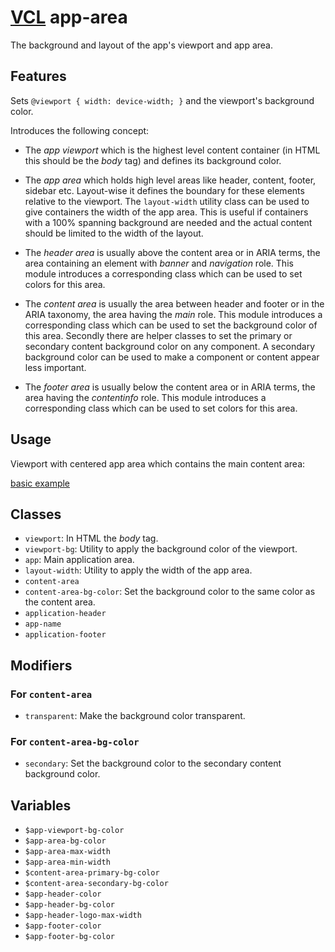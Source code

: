 # [VCL](https://vcl.github.io/) app-area

The background and layout of the app's viewport and app area.

## Features

Sets `@viewport { width: device-width; }` and the viewport's background color.

Introduces the following concept:

- The _app viewport_ which is the highest level content container
(in HTML this should be the _body_ tag) and defines its background color.

- The _app area_ which holds high level areas like header, content, footer,
sidebar etc. Layout-wise it defines the boundary for these elements relative
to the viewport.
The `layout-width` utility class can be used to give containers the width of
the app area. This is useful if containers with a 100% spanning background
are needed and the actual content should be limited to the width of the layout.

- The _header area_ is usually above the content area or in ARIA terms,
the area containing an element with _banner_ and _navigation_ role.
This module introduces a corresponding class which can be used to set colors
for this area.

- The _content area_ is usually the area between header and footer or in the ARIA
taxonomy, the area having the _main_ role.
This module introduces a corresponding class which can be used to set the
background color of this area.
Secondly there are helper classes to set the primary or secondary
content background color on any component.
A secondary background color can be used to make a component or content
appear less important.

- The _footer area_ is usually below the content area or in ARIA terms,
the area having the _contentinfo_ role.
This module introduces a corresponding class which can be used to set colors
for this area.

## Usage

Viewport with centered app area which contains the main content area:

[basic example](/demo/example.html)

## Classes

- `viewport`: In HTML the _body_ tag.
- `viewport-bg`: Utility to apply the background color of the viewport.
- `app`: Main application area.
- `layout-width`: Utility to apply the width of the app area.
- `content-area`
- `content-area-bg-color`: Set the background color to the same color as the content area.
- `application-header`
- `app-name`
- `application-footer`

## Modifiers

### For `content-area`

- `transparent`: Make the background color transparent.

### For `content-area-bg-color`

- `secondary`: Set the background color to the secondary content
  background color.

## Variables

- `$app-viewport-bg-color`
- `$app-area-bg-color`
- `$app-area-max-width`
- `$app-area-min-width`
- `$content-area-primary-bg-color`
- `$content-area-secondary-bg-color`
- `$app-header-color`
- `$app-header-bg-color`
- `$app-header-logo-max-width`
- `$app-footer-color`
- `$app-footer-bg-color`
